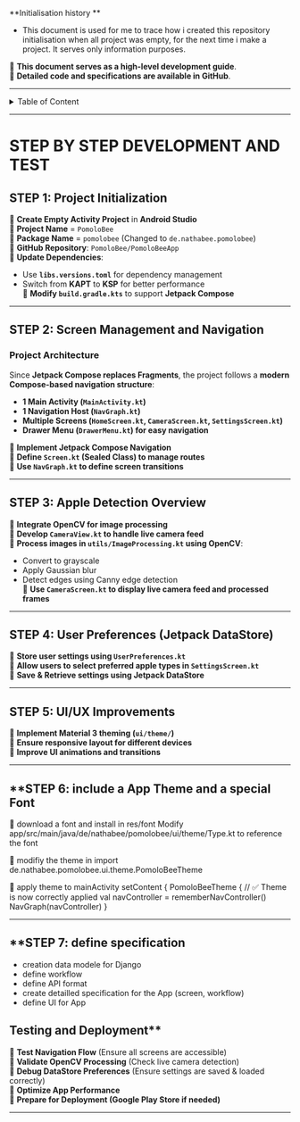 **Initialisation history **
- This document is used for me to trace how i created this repository initialisation when all project was empty, for the next time i make a project. It serves only information purposes.


🎯 **This document serves as a high-level development guide**.  
📌 **Detailed code and specifications are available in GitHub**. 

---
<details>
<summary>Table of Content</summary>

<!-- TOC -->
- [**STEP BY STEP DEVELOPMENT AND TEST**](#step-by-step-development-and-test)
  - [**STEP 1: Project Initialization**](#step-1-project-initialization)
  - [**STEP 2: Screen Management and Navigation**](#step-2-screen-management-and-navigation)
    - [**Project Architecture**](#project-architecture)
  - [**STEP 3: Apple Detection Overview**](#step-3-apple-detection-overview)
  - [**STEP 4: User Preferences (Jetpack DataStore)**](#step-4-user-preferences-jetpack-datastore)
  - [**STEP 5: UI/UX Improvements**](#step-5-uiux-improvements)
  - [**STEP 6: include a App Theme and a special Font](#step-6-include-a-app-theme-and-a-special-font)
  - [**STEP 7: define specification](#step-7-define-specification)
  - [Testing and Deployment**](#testing-and-deployment)
<!-- TOC END -->
 
</details>

---

# **STEP BY STEP DEVELOPMENT AND TEST**

## **STEP 1: Project Initialization**
🔹 **Create Empty Activity Project** in **Android Studio**  
🔹 **Project Name** = `PomoloBee`  
🔹 **Package Name** = `pomolobee` (Changed to `de.nathabee.pomolobee`)  
🔹 **GitHub Repository**: `PomoloBee/PomoloBeeApp`  
🔹 **Update Dependencies**:  
   - Use **`libs.versions.toml`** for dependency management  
   - Switch from **KAPT** to **KSP** for better performance  
🔹 **Modify `build.gradle.kts`** to support **Jetpack Compose**  

---

## **STEP 2: Screen Management and Navigation**
### **Project Architecture**
Since **Jetpack Compose replaces Fragments**, the project follows a **modern Compose-based navigation structure**:
- **1 Main Activity (`MainActivity.kt`)**
- **1 Navigation Host (`NavGraph.kt`)**
- **Multiple Screens (`HomeScreen.kt`, `CameraScreen.kt`, `SettingsScreen.kt`)**
- **Drawer Menu (`DrawerMenu.kt`) for easy navigation**  

🔹 **Implement Jetpack Compose Navigation**  
🔹 **Define `Screen.kt` (Sealed Class) to manage routes**  
🔹 **Use `NavGraph.kt` to define screen transitions**  

---

## **STEP 3: Apple Detection Overview**
🔹 **Integrate OpenCV for image processing**  
🔹 **Develop `CameraView.kt` to handle live camera feed**  
🔹 **Process images in `utils/ImageProcessing.kt` using OpenCV**:
   - Convert to grayscale  
   - Apply Gaussian blur  
   - Detect edges using Canny edge detection  
🔹 **Use `CameraScreen.kt` to display live camera feed and processed frames**  

---

## **STEP 4: User Preferences (Jetpack DataStore)**
🔹 **Store user settings using `UserPreferences.kt`**  
🔹 **Allow users to select preferred apple types in `SettingsScreen.kt`**  
🔹 **Save & Retrieve settings using Jetpack DataStore**  

---

## **STEP 5: UI/UX Improvements**
🔹 **Implement Material 3 theming (`ui/theme/`)**  
🔹 **Ensure responsive layout for different devices**  
🔹 **Improve UI animations and transitions**  

---

## **STEP 6: include a App Theme and a special Font
🔹 download a font and install in res/font
Modify app/src/main/java/de/nathabee/pomolobee/ui/theme/Type.kt to reference the font

🔹 modifiy the theme in 
import de.nathabee.pomolobee.ui.theme.PomoloBeeTheme

🔹 apply theme to mainActivity
        setContent {
            PomoloBeeTheme { // ✅ Theme is now correctly applied
                val navController = rememberNavController()
                NavGraph(navController)
            }


---

## **STEP 7: define specification
- creation data modele for Django 
- define workflow
- define API format
- create detailled specification for the App (screen, workflow)
- define UI for App


## Testing and Deployment**
🔹 **Test Navigation Flow** (Ensure all screens are accessible)  
🔹 **Validate OpenCV Processing** (Check live camera detection)  
🔹 **Debug DataStore Preferences** (Ensure settings are saved & loaded correctly)  
🔹 **Optimize App Performance**  
🔹 **Prepare for Deployment (Google Play Store if needed)**  

---
 
 